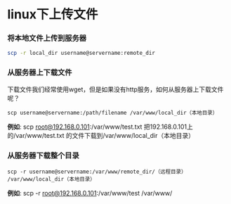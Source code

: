 # linux下上传文件

### 将本地文件上传到服务器

```bash
scp -r local_dir username@servername:remote_dir
```

### 从服务器上下载文件

下载文件我们经常使用wget，但是如果没有http服务，如何从服务器上下载文件呢？

```
scp username@servername:/path/filename /var/www/local_dir（本地目录）
```

**例如**: scp root@192.168.0.101:/var/www/test.txt 把192.168.0.101上的/var/www/test.txt 的文件下载到/var/www/local_dir（本地目录）

### 从服务器下载整个目录

```
scp -r username@servername:/var/www/remote_dir/（远程目录） /var/www/local_dir（本地目录）
```

**例如**: scp -r root@192.168.0.101:/var/www/test /var/www/

